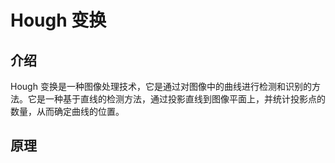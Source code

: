 # Hough 变换

## 介绍
Hough 变换是一种图像处理技术，它是通过对图像中的曲线进行检测和识别的方法。它是一种基于直线的检测方法，通过投影直线到图像平面上，并统计投影点的数量，从而确定曲线的位置。
## 原理
